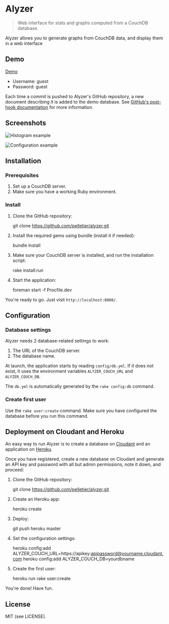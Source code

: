# Alyzer

> Web interface for stats and graphs computed from a CouchDB database.

Alyzer allows you to generate graphs from CouchDB data, and display them in
a web interface


## Demo

[Demo](http://alyzer-demo.herokuapp.com/)

* Username: guest
* Password: guest

Each time a commit is pushed to Alyzer's GitHub repository, a new document
describing it is added to the demo database. See [GitHub's post-hook
documentation](https://help.github.com/articles/post-receive-hooks) for more
information.


## Screenshots

![Histogram example](http://f.cl.ly/items/1W2u470I29441O3X2w2r/Screen%20Shot%202012-09-05%20at%208.47.34%20PM.png)

![Configuration example](http://f.cl.ly/items/143z421d2e0l173Y0G07/Screen%20Shot%202012-09-05%20at%208.47.53%20PM.png)


## Installation

### Prerequisites

1. Set up a CouchDB server.
2. Make sure you have a working Ruby environment.

### Install

1. Clone the GitHub repository:

    git clone https://github.com/pelletier/alyzer.git

2. Install the required gems using bundle (install it if needed):

    bundle install

3. Make sure your CouchDB server is installed, and run the installation script:

    rake install:run

4. Start the application:

    foreman start -f Procfile.dev

You're ready to go. Just visit `http://localhost:8080/`.


## Configuration

### Database settings

Alyzer needs 2 database-related settings to work:

1. The URL of the CouchDB server.
2. The database name.

At launch, the application starts by reading `config/db.yml`. If it does not
exist, it uses the environment variables `ALYZER_COUCH_URL` and
`ALYZER_COUCH_DB`.

The `db.yml` is automatically generated by the `rake config:db` command.

### Create first user

Use the `rake user:create` command. Make sure you have configured the database
before you run this command.


## Deployment on Cloudant and Heroku

An easy way to run Alyzer is to create a database on
[Cloudant](http://cloudant.com/) and an application on
[Heroku](http://heroku.com/).

Once you have registered, create a new database on Cloudant and generate an API
key and password with all but admin permissions, note it down, and proceed:


1. Clone the GitHub repository:

    git clone https://github.com/pelletier/alyzer.git

2. Create an Heroku app:

    heroku create

3. Deploy:

    git push heroku master

4. Set the configuration settings:

    heroku config:add ALYZER_COUCH_URL=https://apikey:apipassword@yourname.cloudant.com
    heroku config:add ALYZER_COUCH_DB=yourdbname

5. Create the first user:

    heroku run rake user:create

You're done! Have fun.


## License

MIT (see LICENSE).
